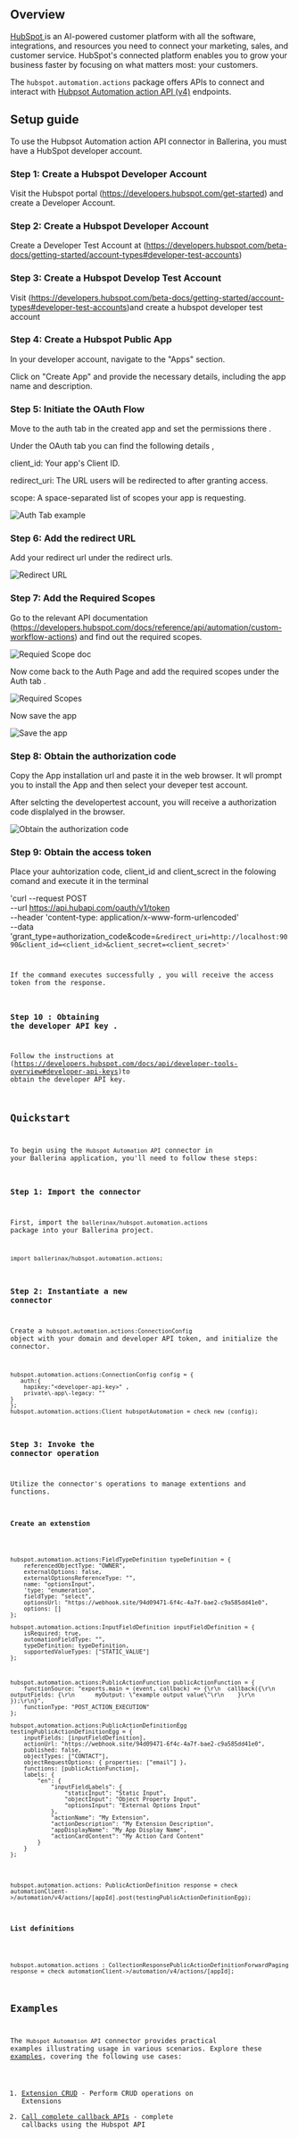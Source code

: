 ## Overview

[HubSpot ](https://www.hubspot.com/) is an AI-powered customer platform with all the software, integrations, and resources you need to connect your marketing, sales, and customer service. HubSpot's connected platform enables you to grow your business faster by focusing on what matters most: your customers.





The `hubspot.automation.actions` package offers APIs to connect and interact with [Hubpsot Automation action API (v4)](https://developers.hubspot.com/docs/reference/api/automation/custom-workflow-actions) endpoints.

## Setup guide

To use the Hubpsot Automation action API connector in Ballerina, you must have a HubSpot developer account.

 ### Step 1: Create a Hubspot Developer Account

Visit the Hubspot portal (https://developers.hubspot.com/get-started) and create a Developer Account.

 ### Step 2: Create a Hubspot Developer Account

Create a Developer Test Account at (https://developers.hubspot.com/beta-docs/getting-started/account-types#developer-test-accounts)

 ### Step 3: Create a Hubspot Develop Test Account

Visit (https://developers.hubspot.com/beta-docs/getting-started/account-types#developer-test-accounts)and create a hubspot developer test account

 ### Step 4: Create a Hubspot Public App

In your developer account, navigate to the "Apps" section.

Click on "Create App" and provide the necessary details, including the app name and description.


 ### Step 5: Initiate the OAuth Flow

Move to the auth tab in the created app and set the permissions there .

Under the OAuth tab you can find the following details ,


client_id: Your app's Client ID.

redirect_uri: The URL users will be redirected to after granting access.

scope: A space-separated list of scopes your app is requesting.

![Auth Tab example](/home/sajeenthiran/projects/module-ballerinax-hubspot.automation.actions/docs/setup/resources/auth.png)


### Step   6: Add the redirect URL
Add your redirect url under the redirect urls.

![Redirect URL ](docs/setup/resources/redirect.png)


### Step   7: Add the Required Scopes

Go to the relevant API documentation (https://developers.hubspot.com/docs/reference/api/automation/custom-workflow-actions) and find out the required scopes.


![Requied Scope doc](docs/setup/resources/scope_doc.png)



Now come back to the Auth Page and add the required scopes under the Auth tab .



![Required Scopes](docs/setup/resources/scopes.png)

Now save the app 

![Save the app](docs/setup/resources/save.png)

### Step   8: Obtain the authorization code 

Copy the App installation url and paste it in the web browser. It wll prompt you to install  the App and then select your deveper test account.

After selcting the developertest account, you will receive a authorization code displalyed in the browser.

![Obtain the authorization code](docs/setup/resources/authorization_code.png)

### Step   9: Obtain the access token


Place your auhtorization code, client_id and client_screct in the folowing comand and execute it in the terminal

'curl --request POST \
  --url https://api.hubapi.com/oauth/v1/token \
  --header 'content-type: application/x-www-form-urlencoded' \
  --data 'grant_type=authorization_code&code=<code>&redirect_uri=http://localhost:9090&client_id=<client_id>&client_secret=<client_secret>'

If the command executes successfully , you will receive the access token from the response.


### Step 10 : Obtaining the developer API key .

Follow the instructions at (https://developers.hubspot.com/docs/api/developer-tools-overview#developer-api-keys)to obtain the developer API key.



## Quickstart 

To begin using the `Hubspot Automation API` connector in your Ballerina application, you'll need to follow these steps:


### Step 1: Import the connector

First, import the `ballerinax/hubspot.automation.actions` package into your Ballerina project.

```ballerina
import ballerinax/hubspot.automation.actions;
```

### Step 2: Instantiate a new connector

Create a `hubspot.automation.actions:ConnectionConfig` object with your domain and developer API token, and initialize the connector.

```ballerina
hubspot.automation.actions:ConnectionConfig config = {
   auth:{
    hapikey:"<developer-api-key>" ,
    private\-app\-legacy: ""
}
};
hubspot.automation.actions:Client hubspotAutomation = check new (config);
```

### Step 3: Invoke the connector operation

Utilize the connector's operations to manage extentions and functions.
#### Create an extenstion

```ballerina

hubspot.automation.actions:FieldTypeDefinition typeDefinition = {
    referencedObjectType: "OWNER",
    externalOptions: false,
    externalOptionsReferenceType: "",
    name: "optionsInput",
    'type: "enumeration",
    fieldType: "select",
    optionsUrl: "https://webhook.site/94d09471-6f4c-4a7f-bae2-c9a585dd41e0",
    options: []
};

hubspot.automation.actions:InputFieldDefinition inputFieldDefinition = {
    isRequired: true,
    automationFieldType: "",
    typeDefinition: typeDefinition,
    supportedValueTypes: ["STATIC_VALUE"]
};



hubspot.automation.actions:PublicActionFunction publicActionFunction = {
    functionSource: "exports.main = (event, callback) => {\r\n  callback({\r\n    outputFields: {\r\n      myOutput: \"example output value\"\r\n    }\r\n  });\r\n}",
    functionType: "POST_ACTION_EXECUTION"
};

hubspot.automation.actions:PublicActionDefinitionEgg testingPublicActionDefinitionEgg = {
    inputFields: [inputFieldDefinition],
    actionUrl: "https://webhook.site/94d09471-6f4c-4a7f-bae2-c9a585dd41e0",
    published: false,
    objectTypes: ["CONTACT"],
    objectRequestOptions: { properties: ["email"] },
    functions: [publicActionFunction],
    labels: {
        "en": {
            "inputFieldLabels": {
                "staticInput": "Static Input",
                "objectInput": "Object Property Input",
                "optionsInput": "External Options Input"
            },
            "actionName": "My Extension",
            "actionDescription": "My Extension Description",
            "appDisplayName": "My App Display Name",
            "actionCardContent": "My Action Card Content"
        }
    }
};




hubspot.automation.actions: PublicActionDefinition response = check automationClient->/automation/v4/actions/[appId].post(testingPublicActionDefinitionEgg);
```

#### List definitions

```ballerina

hubspot.automation.actions : CollectionResponsePublicActionDefinitionForwardPaging response = check automationClient->/automation/v4/actions/[appId];

```

## Examples

The `Hubspot Automation API` connector provides practical examples illustrating usage in various scenarios. Explore these [examples](examples), covering the following use cases:

1. [Extension CRUD](examples) - Perform CRUD operations on Extensions
2. [Call complete callback APIs](examples) - complete callbacks using the  Hubspot API




